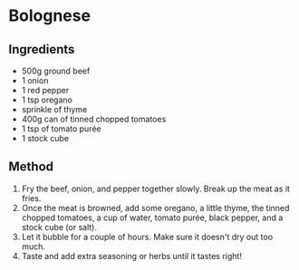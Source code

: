 # Bolognese

## Ingredients

* 500g ground beef
* 1 onion
* 1 red pepper
* 1 tsp oregano
* sprinkle of thyme
* 400g can of tinned chopped tomatoes
* 1 tsp of tomato purée
* 1 stock cube

## Method

1. Fry the beef, onion, and pepper together slowly. Break up the meat as it fries.
2. Once the meat is browned, add some oregano, a little thyme, the tinned chopped tomatoes, a cup of water, tomato purée, black pepper, and a stock cube (or salt).
3. Let it bubble for a couple of hours. Make sure it doesn't dry out too much.
4. Taste and add extra seasoning or herbs until it tastes right!
